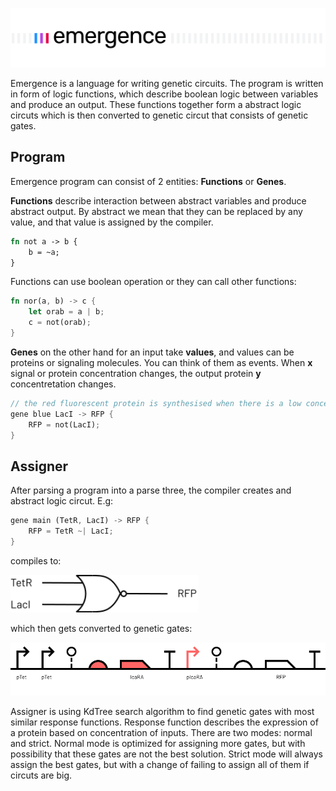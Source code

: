 ![Emergence](./images/emergence-bg.svg)

Emergence is a language for writing genetic circuits. The program is written in form of logic functions, which describe boolean logic between variables and produce an output. These functions together form a abstract logic circuts which is then converted to genetic circut that consists of genetic gates.

## Program

Emergence program can consist of 2 entities: **Functions** or **Genes**.

**Functions** describe interaction between abstract variables and produce abstract output. By abstract we mean that they can be replaced by any value, and that value is assigned by the compiler.

```rust
fn not a -> b {
    b = ~a;
}
```

Functions can use boolean operation or they can call other functions:
```rust
fn nor(a, b) -> c {
    let orab = a | b;
    c = not(orab);
}
```

**Genes** on the other hand for an input take **values**, and values can be proteins or signaling molecules. You can think of them as events. When **x** signal or protein concentration changes, the output protein **y** concentretation changes.

```rust
// the red fluorescent protein is synthesised when there is a low concentration of lactose
gene blue LacI -> RFP {
    RFP = not(LacI);
}
```

## Assigner

After parsing a program into a parse three, the compiler creates and abstract logic circut. E.g:

```rust
gene main (TetR, LacI) -> RFP {
	RFP = TetR ~| LacI;
}
```
compiles to:

<img src="./images/NOR.svg" width="300" />

which then gets converted to genetic gates:

<img src="./images/bio-gate-example.svg" width="600" />

Assigner is using KdTree search algorithm to find genetic gates with most similar response functions. Response function describes the expression of a protein based on concentration of inputs. There are two modes: normal and strict. Normal mode is optimized for assigning more gates, but with possibility that these gates are not the best solution. Strict mode will always assign the best gates, but with a change of failing to assign all of them if circuts are big.
